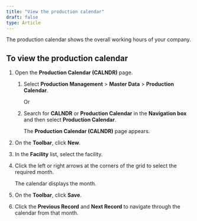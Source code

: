 ```yaml
---
title: "View the production calendar"
draft: false
type: Article
---
```


The production calendar shows the overall working hours of your company.

## To view the production calendar

1. Open the **Production Calendar (CALNDR)** page.

    1. Select **Production Management** > **Master Data** > **Production Calendar**.

        Or

    2. Search for **CALNDR** or **Production Calendar** in the **Navigation box** and then select **Production Calendar**.

        The **Production Calendar (CALNDR)** page appears.

2. On the **Toolbar**, click **New**.

3. In the **Facility** list, select the facility.

4. Click the left or right arrows at the corners of the grid to select the required month.

    The calendar displays the month.

5. On the **Toolbar**, click **Save**.

6. Click the **Previous Record** and **Next Record** to navigate through the calendar from that month.

​